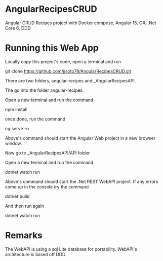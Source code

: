 # AngularRecipesCRUD
Angular CRUD Recipes project with Docker compose, Angular 15, C#, .Net Core 6, DDD

# Running this Web App
Locally copy this project's code, open a terminal and run

  git clone https://github.com/jjsoto78/AngularRecipesCRUD.git

There are two folders, angular-recipes and _AngularRecipesAPI.

The go into the folder angular-recipes.

Open a new terminal and run the command

  npm install

once done, run the command

  ng serve -o

Above's command should start the Angular Web project in a new browser window.

Now go to _AngularRecipesAPI/API folder

Open a new terminal and run the command

  dotnet watch run

Above's command should start the .Net REST WebAPI project. 
If any errors come up in the console try the command

  dotnet build

And then run again

  dotnet watch run

# Remarks
The WebAPI is using a sql Lite database for portability.
WebAPI's architecture is based off DDD.

